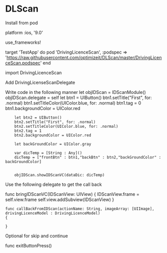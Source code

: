# DLScan
Install from pod 

platform :ios, '9.0'


use_frameworks!

target 'TestApp' do
  pod 'DrivingLicenceScan', :podspec => 'https://raw.githubusercontent.com/optimizeit/DLScan/master/DrivingLicenceScan.podspec'
end




import DrivingLicenceScan

Add DrivingLicenseScanDelegate

Write code in the following manner 
	let objIDScan = IDScanModule()
        objIDScan.delegate = self
        let btn1 = UIButton()
        btn1.setTitle("First", for: .normal)
        btn1.setTitleColor(UIColor.blue, for: .normal)
        btn1.tag = 0
        btn1.backgroundColor = UIColor.red

        let btn2 = UIButton()
        btn2.setTitle("First", for: .normal)
        btn2.setTitleColor(UIColor.blue, for: .normal)
        btn2.tag = 1
        btn2.backgroundColor = UIColor.red

        let backGroundColor = UIColor.gray

        var dicTemp = [String : Any]()
        dicTemp = ["frontBtn" : btn1,"backBtn" : btn2,"backGroundColor" : backGroundColor]
        
        
        objIDScan.showIDScanVC(dataDic: dicTemp)

Use the following delegate to get the call back 

func bringIDScanVC(IDScanView: UIView)
    {
        IDScanView.frame = self.view.frame
        self.view.addSubview(IDScanView)
    }
    
    func callBackFromIDScan(actionName: String, imageArray: [UIImage], drivingLicenceModel : DrivingLicenceModel)
    {
        
    }



Optional for skip and continue 

func exitButtonPress()



